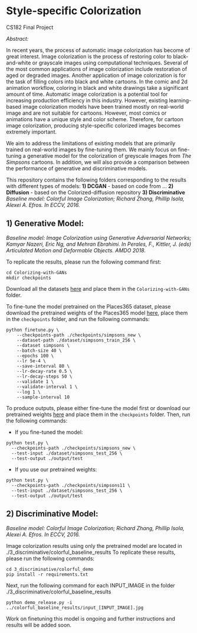 # Style-specific Colorization
CS182 Final Project

*Abstract:*

In recent years, the process of automatic image colorization has become of great interest. Image colorization is the process of restoring color to black-and-white or grayscale images using computational techniques. Several of the most common applications of image colorization include restoration of aged or degraded images. Another application of image colorization is for the task of filling colors into black and white cartoons. In the comic and 2d animation workflow, coloring in black and white drawings take a significant amount of time. Automatic image colorization is a potential tool for increasing production efficiency in this industry. However, existing learning-based image colorization models have been trained mostly on real-world image and are not suitable for cartoons. However, most comics or animations have a unique style and color scheme. Therefore, for cartoon image colorization, producing style-specific colorized images becomes extremely important.

We aim to address the limitations of existing models that are primarily trained on real-world images by fine-tuning them. We mainly focus on fine-tuning a generative model for the colorization of greyscale images from *The Simpsons* cartoons. In addition, we will also provide a comparison between the performance of generative and discriminative models.

This repository contains the following folders corresponding to the results with different types of models:
__1) DCGAN__ - based on code from ...
__2) Diffusion__ - based on the Colorized-diffusion repository
__3) Discriminative__
*Baseline model: Colorful Image Colorization; Richard Zhang, Phillip Isola, Alexei A. Efros. In ECCV, 2016.*

## 1) Generative Model:
*Baseline model: Image Colorization using Generative Adversarial Networks; Kamyar Nazeri, Eric Ng, and Mehran Ebrahimi. In Perales, F., Kittler, J. (eds) Articulated Motion and Deformable Objects. AMDO 2018.*

To replicate the results, please run the following command first:
```
cd Colorizing-with-GANs
mkdir checkpoints
```
Download all the datasets [here](https://drive.google.com/drive/folders/1N6WZpio230vRFiOqj0zWXf-tzfenbhpd?usp=sharing) and place them in the `Colorizing-with-GANs` folder.

To fine-tune the model pretrained on the Places365 dataset, please download the pretrained weights of the Places365 model [here](https://drive.google.com/drive/folders/1vzbx5qXJEJP5KkMkyF_5iXl6fQvud7gO?usp=sharing), place them in the `checkpoints` folder, and run the following commands:
```
python finetune.py \
    --checkpoints-path ./checkpoints/simpsons_new \
    --dataset-path ./dataset/simpsons_train_256 \
    --dataset simpsons \
    --batch-size 40 \
    --epochs 100 \
    --lr 5e-4 \
    --save-interval 80 \
    --lr-decay-rate 0.5 \
    --lr-decay-steps 50 \
    --validate 1 \
    --validate-interval 1 \
    --log 1 \
    --sample-interval 10 
```
To produce outputs, please either fine-tune the model first or download our pretrained weights [here](https://drive.google.com/drive/folders/11Qq_I6wQbfd_NxAtB18XzGbnu0sAerYK?usp=sharing) and place them in the `checkpoints` folder. Then, run the following commands: 
- If you fine-tuned the model: 
```
python test.py \
  --checkpoints-path ./checkpoints/simpsons_new \
  --test-input ./dataset/simpsons_test_256 \
  --test-output ./output/test 
```
- If you use our pretrained weights: 
```
python test.py \
  --checkpoints-path ./checkpoints/simpsons11 \
  --test-input ./dataset/simpsons_test_256 \
  --test-output ./output/test 
```
<!-- 
2) *TODO: Instructions for Diffusion replication*
Work on finetuning this model is ongoing and further instructions and results will be added soon. -->

## 2) Discriminative Model:
*Baseline model: Colorful Image Colorization; Richard Zhang, Phillip Isola, Alexei A. Efros. In ECCV, 2016.*

Image colorization results using only the pretrained model are located in ./3_discriminative/colorful_baseline_results
To replicate these results, please run the following commands:
```
cd 3_discriminative/colorful_demo
pip install -r requirements.txt
```
Next, run the following command for each INPUT_IMAGE in the folder ./3_discriminative/colorful_baseline_results
```
python demo_release.py -i ../colorful_baseline_results/input_[INPUT_IMAGE].jpg
```
Work on finetuning this model is ongoing and further instructions and results will be added soon.